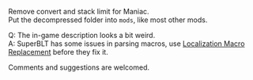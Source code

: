 Remove convert and stack limit for Maniac.  
Put the decompressed folder into `mods`, like most other mods.

Q: The in-game description looks a bit weird.  
A: SuperBLT has some issues in parsing macros, use [Localization Macro Replacement](https://modworkshop.net/mod/28831) before they fix it.

Comments and suggestions are welcomed.